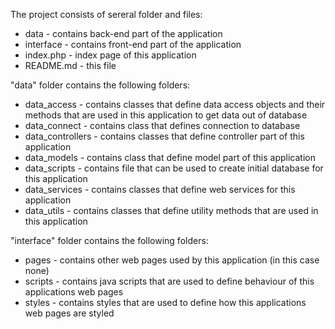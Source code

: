 The project consists of sereral folder and files:

- data - contains back-end part of the application
- interface - contains front-end part of the application
- index.php - index page of this application
- README.md - this file

"data" folder contains the following folders:

- data_access - contains classes that define data access objects and their methods that are used in this application to get data out of database
- data_connect - contains class that defines connection to database
- data_controllers - contains classes that define controller part of this application
- data_models - contains class that define model part of this application
- data_scripts - contains file that can be used to create initial database for this application
- data_services - contains classes that define web services for this application
- data_utils - contains classes that define utility methods that are used in this application

"interface" folder contains the following folders:

- pages - contains other web pages used by this application (in this case none)
- scripts - contains java scripts that are used to define behaviour of this applications web pages
- styles - contains styles that are used to define how this applications web pages are styled